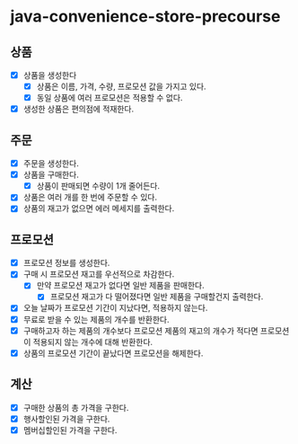 # java-convenience-store-precourse
## 상품
- [x] 상품을 생성한다
  - [x] 상품은 이름, 가격, 수량, 프로모션 값을 가지고 있다.
  - [x] 동일 상품에 여러 프로모션은 적용할 수 없다.
- [x] 생성한 상품은 편의점에 적재한다.

## 주문
- [x] 주문을 생성한다.
- [x] 상품을 구매한다.
  - [x] 상품이 판매되면 수량이 1개 줄어든다.
- [x] 상품은 여러 개를 한 번에 주문할 수 있다.
- [x] 상품의 재고가 없으면 에러 메세지를 출력한다.

## 프로모션
- [x] 프로모션 정보를 생성한다.
- [x] 구매 시 프로모션 재고를 우선적으로 차감한다.
  - [x] 만약 프로모션 재고가 없다면 일반 제품을 판매한다.
    - [x] 프로모션 재고가 다 떨어졌다면 일반 제품을 구매할건지 출력한다.
- [x] 오늘 날짜가 프로모션 기간이 지났다면, 적용하지 않는다.
- [x] 무료로 받을 수 있는 제품의 개수를 반환한다.
- [x] 구매하고자 하는 제품의 개수보다 프로모션 제품의 재고의 개수가 적다면 프로모션이 적용되지 않는 개수에 대해 반환한다.
- [x] 상품의 프로모션 기간이 끝났다면 프로모션을 해제한다.

## 계산
- [x] 구매한 상품의 총 가격을 구한다.
- [x] 행사할인된 가격을 구한다.
- [x] 멤버십할인된 가격을 구한다.